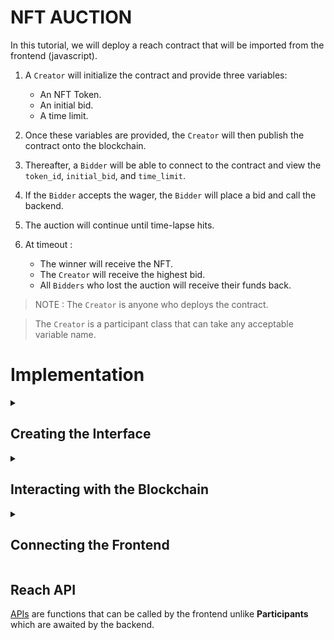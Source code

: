 # NFT AUCTION
In this tutorial, we will deploy a reach contract that will be imported from the frontend (javascript).

1. A `Creator` will initialize the contract and provide three variables:

    - An NFT Token.
    - An initial bid.
    - A time limit.

2. Once these variables are provided, the `Creator` will then publish the contract onto the blockchain.

3. Thereafter, a `Bidder` will be able to connect to the contract and view the `token_id`, `initial_bid`, and `time_limit`.

4. If the `Bidder` accepts the wager, the `Bidder` will place a bid and call the backend.

5. The auction will continue until time-lapse hits.

6. At timeout :
    - The winner will receive the NFT.
    - The `Creator` will receive the highest bid.
    - All `Bidders` who lost the auction will receive their funds back.

> NOTE :
> The `Creator` is anyone who deploys the contract.

> The `Creator` is a participant class that can take any acceptable variable name.

# Implementation

<details>
    <summary>
    <h2>Creating the Interface</h2>
    </summary>
    <p>

1. > ### Create an `index.rsh` and copy the following code.
    ___

    [___index.rsh___](p1/index.rsh)

    ```javascript
    'reach 0.1';

    export const main = Reach.App(() => {

        // Deployer of the contract.
        const Creator = Participant('Creator', {
            //Implement Creator interact interface here.
        });

        // Any subsequent bidder.
        const Bidder = API('Bidder', {
            //Implement bidder interact interface here.
        });
        init();
    });
    ```

    - ***Let's go through the code to see what is happening.***

        + `reach 0.1;` indicates that this is a Reach program. You'll always have this at the top of every program.

        + `export const main` defines the main export from the program. When you compile, this is what the compiler will look at.

        + `const Creator` specifies a `**Participant** class`  , `_Creator_`, who is the deployer of the contract.

        + `const Bidder` specifies an `**API**` class called `Bidder`. We are going to learn about API's later in the tutorial.

        +  `init()` marks the deployment of the Reach program, which allows the program to start doing things.

            > The `Creator` and `Bidder` constants above the `init()` function are what the backend expects the frontend to implement. 

    ___

3. > ### Adding the `Creator` Interfaces.

    ___

    In the next step, we'll add the creator interface that will interact with
    the frontend.

    - ***Creator***
        > Deployer and Creator are used interchangeably.

    - In order to implement the **Auction** the `Creator` will have to provide the following :

        > + An NFT token to be auctioned.
        > + A starting price for the auction.
        > + A duration for the auction.

    - Once the `Creator` provides this information, any `Bidder` can view the deployed contract on the blockchain.

    ***Let's add a function `getSale` in `index.rsh` that does just that.***

    1. The `Creator` will be responsible for providing NFT data from the frontend. So let's add this function to the Creators interface and call it `getSale()`.
        ```javascript
        //++ Add getSale function.
        getSale: Fun([], Object({
            nftId: Token,
            minBid: UInt,
            lenInBlocks: UInt,
        })),
        ```
        Let's decipher the `getSale()` function :
        > - `Fun([], UInt)` is a Reach function that takes no arguments and returns a UInt.

        > - `Object({nftId: Token,minBid: UInt,lenInBlocks: UInt,})` is a Reach object that has the following properties :
        
        > - `nftId` is `Type` token.
        > - `minBid` is `Type` UInt.
        > - `lenInBlocks` is `Type` UInt.

    - Therefore, the `getSale()` function will be called by the backend, and it will expect the frontend to return an `Object` with the following properties :
        - `nftId`.
        - `minBid`.
        - `lenInBlocks`.

    This is how the Creator will interact with the function in the javascript frontend.

    2. Once the contract has been published onto the blockchain, we will need to notify the `Creator`'s frontend that the auction is ready to be deployed.

        ```javascript
        //++ Add auctionReady function.
        auctionReady: Fun([], Null)
        ```
    3. We also need to allow the Creator to see each bid in the auction.

        - SeeBid sends a `Bidder` `Address` and the latest bid `UInt` to the frontend.

        ```javascript
        //++ Add seeBid function.
        seeBid: Fun([Address, UInt], Null),
        ```

    4. Finally, we will also allow the creator to see the outcome of the auction.

        ```javascript
            //++ Add showOutcome function.
            seeOutcome: Fun([], Object({
                winner: Address,
                bid: UInt,
            })),
        ```
        > `SeeOutcome` sends the winner `Address` and the bid `UInt` to the frontend.
    
    Let's add these function into the `index.rsh` file

    [___index.rsh___](p2/index.rsh)

    > Add this to index.rsh.

    ```javascript
    'reach 0.1';

    export const main = Reach.App(() => {
        
        // Deployer of the contract.
        const Creator = Participant('Creator', {
            //++ Add getSale function.
            getSale: Fun([], Object({
                nftId: Token,
                minBid: UInt,
                lenInBlocks: UInt,
            })),
            //++ Add auctionReady function.
            auctionReady: Fun([], Null),

            //++ Add seeBid function.
            seeBid: Fun([Address, UInt], Null),

            //++ Add showOutcome function.
            showOutcome: Fun([Address, UInt], Null),
        });

        // Any subsequent bidder.
        const Bidder = API('Bidder', {
            //Implement bidder interact interface here.
        });
        init();
    });
    ```
    ___

4. > ### Adding the `Bidder` Interfaces.

    ___

    The `Bidder` is an [API](https://docs.reach.sh/rsh/appinit/#rsh_API) that allows the frontend to interact with the backend.

    > This is how the function looks.

    ```javascript
    //++ Add this function to the Bidder interface.

    bid: Fun([UInt], Tuple(UInt,Address, UInt)),
    ```
    This is how it looks.

    [index.rsh](p3/index.rsh)

    ```javascript
    'reach 0.1';

    export const main = Reach.App(() => {
        
        // Deployer of the contract.
        const Creator = Participant('Creator', {
            //++ Add getSale function.
            getSale: Fun([], Object({
                nftId: Token,
                minBid: UInt,
                lenInBlocks: UInt,
            })),
            //++ Add auctionReady function.
            auctionReady: Fun([], Null),

            //++ Add seeBid function.
            seeBid: Fun([Address, UInt], Null),

            //++ Add showOutcome function.
            showOutcome: Fun([Address, UInt], Null),
        });

        // Any subsequent bidder.
        const Bidder = API('Bidder', {
            //++ Add this function to the Bidder interface.
            bid: Fun([UInt], Tuple(UInt,Address, UInt)),
        });
        
        init();
    });
    ```
    
    Let's break down the `bid()` function :
    - It takes in a `[UInt]` from the frontend, which is the bid amount.
    - It returns a `Tuple(UInt,Address, UInt)` from the backend, which we will implement later.

    </p>
</details>

<details>
    <summary>
        <h2>Interacting with the Blockchain</h2>
    </summary>
    <p>

> A [Reach Step](https://docs.reach.sh/rsh/step/) occurs after the `init()` function is called.

1. > ### Reach Steps

    ___

    - There are two kinds of steps :

    - > [Local Steps](https://docs.reach.sh/rsh/local/) 

        - Local steps are not processed by the blockchain. They are can only be accessed locally.

    - > [Consensus Step](https://docs.reach.sh/rsh/consensus/)

        - Consensus steps are processed by the blockchain. They are executed in the consensus network.

    ___

2. > ### Interacting with the `Creator`.

    ___

    We need to interact with the `Creator` to get the `tokenId`, `bid`, and `timeLapse`.
    We will need to use the `getSale` function to get this from the `Creator`.
    Since we want the `Creator` alone to access this function, we will use **Reach** [`only`](https://docs.reach.sh/rsh/step/) function.

    Here's how that will look.

    ```javascript
    Creator.only(() => {
        const {nftId, minBid, lenInBlocks} = declassify(interact.getSale());
    });
    ```
    Let's break it down:
    - `Creator.only(() => {...})` is a `Local Step` that only allows the `Creator` to access the `getSale()` function.

    - `{nftId, minBid, lenInBlocks}` is the declassified `Object` that is returned from the `getSale()` function.

    - The [declassify](https://docs.reach.sh/rsh/local/#declassify) function makes the return value known.

    - The [interact](https://docs.reach.sh/rsh/local/#interact) function notifies the frontend and awaits for a response.

    Now that we have the `nftId`, `minBid`, and `lenInBlocks`, we can publish  this information onto the contract.

    ```javascript
    Creator.publish(nftId, minBid, lenInBlocks);
    ```
    - `Creator`.[publish](https://docs.reach.sh/rsh/step/#publish---pay---when--and--timeout) is a consensus step which lets the `Creator` publish the `nftId`, `minBid`, and `lenInBlocks` onto the blockchain.

    Since we are deploying an NFT which should be unique, we will set the total amount to 1.
    Then we will send the nft onto the contract for holding.

    ```javascript
    const amt = 1;

    commit();

    Creator.pay([[amt, nftId]]);

    Creator.interact.auctionReady();
    ```

    Here's what's going on :
    - The `amt` represents the number of nft's we are sending to the contract.

    - The [`commit();`](https://docs.reach.sh/rsh/consensus/#rsh_commit) function is a ***step*** that ends the current ***consensus step*** and sets the current state of the contract into a ***local step***.

    - `Creator.pay([[amt, nftId]])` is a step which lets the `Creator` pay the `amt` of the `nftId` to the deployed contract.

    - `Creator.interact.auctionReady();` notifies the `Creator`'s frontend that the auction is ready.

    ___

3. > ### Adding it all into `index.rsh`

    ___

    This is how `index.rsh` looks.

    [index.rsh](p4/index.rsh)

    ```javascript
    'reach 0.1';

    export const main = Reach.App(() => {
        
        // Deployer of the contract.
        const Creator = Participant('Creator', {
            //++ Add getSale function.
            getSale: Fun([], Object({
                nftId: Token,
                minBid: UInt,
                lenInBlocks: UInt,
            })),
            //++ Add auctionReady function.
            auctionReady: Fun([], Null),

            //++ Add seeBid function.
            seeBid: Fun([Address, UInt], Null),

            //++ Add showOutcome function.
            showOutcome: Fun([Address, UInt], Null),
        });

        // Any subsequent bidder.
        const Bidder = API('Bidder', {
            //++ Add this function to the Bidder interface.
            bid: Fun([UInt], Tuple(UInt,Address, UInt)),
        });
        
        init();

    Creator.only(() => {
        const {nftId, minBid, lenInBlocks} = declassify(interact.getSale());
    });
    
    Creator.publish(nftId, minBid, lenInBlocks);

    const amt = 1;

    commit();

    Creator.pay([[amt, nftId]]);

    Creator.interact.auctionReady();

    });

    ```
    </p>
</details>

<details>
    <summary>
        <h2>
            Connecting the Frontend
        </h2>
    </summary>

> Let's see how the frontend will connect with the backend. We are going to use Javascript to create a user interface that will interact with the `Creator` and the `Bidder`.

1. > ### Importing dependencies.

    ___

    1. We need to import the [Reach Standard Library](https://docs.reach.sh/frontend/#js_stdlib.withDisconnect) module for Javascript.

        ```javascript
        import { loadStdlib } from '@reach-sh/stdlib';
        ```
        > `loadStdlib` is a function that will load the standard library dynamically based on the [`REACH_CONNECTOR_MODE`](https://docs.reach.sh/tool/#cmd_REACH_CONNECTOR_MODE) environment variable.

        > You can also pass in a `REACH_CONNECTOR_MODE` variable directly to `loadStdlib` if you want to override the default.

        ```javascript
        // connector can be 'ETH', 'ALGO', or 'CFX'
        const stdlib = await loadStdlib("ALGO");
        ```
    2. We also need to import the backend.

        - Once we run :
        ```shell
        ./reach compile
        ```
        Reach will transpile the `index.rsh` file to `index.main.mjs` and output it to `build/index.main.mjs`. The `index.main.mjs` file will contain all the code we need to interact with our backend contract. We can now import `index.main.mjs` into our application

        ```javascript
        import * as backend from './build/index.main.mjs';
        ```
    ___

2. > ### Adding a test account.
    ___

    We will use the stdlib to create a test account with a starting balance of 100 network tokens.

    ```javascript
    // generate starting balance
    const startingBalance = stdlib.parseCurrency(100);
    // create test account
    const accCreator = await stdlib.newTestAccount(startingBalance);
    ```
    ___

3. > ### Creating an NFT.
    ___
    
    If we take a look at `index.rsh` we see that the `Creator`.`getSale` function expects an `nftId`, a `minBid` and `lenInBlocks` as parameters.

    > Reach Standard Library provides a [`launchToken`](https://docs.reach.sh/frontend/#js_launchToken) function that can handle creating a network token.

    ```javascript
    const theNFT = await stdlib.launchToken(accCreator, "bumple", "NFT", { supply: 1 });
    ```
    Let's decipher the parameters :
    - `Account` = `launchToken` expects the account of the creator of the token. In our instance, `accCreator` is the creator of the token.
    - `name` = `launchToken` expects the name of the token. In our instance, `bumple` is the name of the token.
    - `sym` = `launchToken` expects the symbol of the token. In our instance, `NFT` is the symbol of the token.
    - `opts` = `launchToken` expects an object of options if any. In our instance, `{ supply: 1 }` is the option since we only require unique instance of the NFT.
    ___

4. > ### Connecting the Test Account to the Backend
    ___

    1. Now we will connect the test account to the backend.

        ```javascript
        const ctcCreator = accCreator.contract(backend);
        ```
        > `accCreator.contract(backend);` returns a ***Reach Contract*** that contains the contract address.
    
    2. We can now connect to the backend `Creator` interface with : 

        ```javascript
        await ctcCreator.participants.Creator({
            // Specify Creator interact interface here
        })
        ```
        > `await ctcCreator.participants.Creator` will connect the backend `Creator` interface with the `accCreator`.

        > Before we do that, we need to implement the `Creator` interface that we defined in [`index.rsh`](p4/index.rsh).

    3. Implementing the `getSale` function.

        - `getSale` function requires three parameters : `nftId`, `minBid` and `lenInBlocks`.

        ```javascript
        const nftId = theNFT.id
        const minBid = stdlib.parseCurrency(2);
        lenInBlocks = 10;
        ```
        - We are getting the `nftId` from the NFT we created earlier.
        - The minimum bid is 2 network tokens.
        - The number of blocks before the auction ends is 10.

        ```javascript
        const params = { 
        nftId:nftId,
        minBid:minBid,
        lenInBlocks:lenInBlocks,
        };
        ```
        - Since the `getSale` function expects an object, we need to create an object with the parameters.

    4. Adding `getSale` to the interface.

        ```javascript
        await ctcCreator.participants.Creator({
            // ++ Add get sale function.
            getSale: () => {
                return params;
            },
        })
        ```
    5. Adding `seeBid` function to the frontend.

        Ass you recall, the `seeBid` function from the [`backend`](p4/index.rsh) sends an `Address` and a `UInt` to the frontend.

        ```javascript
        await ctcCreator.participants.Creator({
            // ++ Add get sale function.
            getSale: () => {
                return params;
            },
            // ++ Add seeBid function.
            seeBid: (who, amt) => {
                let newBidder = stdlib.formatAddress(who)
                let newBid = stdlib.formatCurrency(amt)
                console.log(`Creator saw that ${newBidder} bid ${newBid}.`);
            },
        })
        ```

    6. The `showOutcome` function will notify the frontend, when the contract is ready to begin the auction.

        ```javascript
        await ctcCreator.participants.Creator({
            // ++ Add get sale function.
            getSale: () => {
                return params;
            },
            // ++ Add seeBid function.
            seeBid: (who, amt) => {
                let newBidder = stdlib.formatAddress(who)
                let newBid = stdlib.formatCurrency(amt)
                console.log(`Creator saw that ${newBidder} bid ${newBid}.`);
            },
            // ++ Add showOutcome function.
            showOutcome: (winner, amt) => {
                let newWinner = stdlib.formatAddress(winner)
                let newAmt = stdlib.formatCurrency(amt)
                console.log(`Creator saw that ${newWinner} won with ${newAmt}`)
            }
        })

        ```
    7. Adding it all up, this is how the [`index.mjs`](p4/index.mjs) interface looks.

        ```javascript
        import { loadStdlib } from '@reach-sh/stdlib';
        import * as backend from './build/index.main.mjs';

        // connector can be 'ETH', 'ALGO', or 'CFX'
        const stdlib = loadStdlib();


        // generate starting balance
        const startingBalance = stdlib.parseCurrency(100);
        // create test account
        const accCreator = await stdlib.newTestAccount(startingBalance);

        const theNFT = await stdlib.launchToken(accCreator, "bumple", "NFT", { supply: 1 });

        const ctcCreator = accCreator.contract(backend);

        await ctcCreator.participants.Creator({
            // ++ Add get sale function.
            getSale: () => {
                return params;
            },
            // ++ Add seeBid function.
            seeBid: (who, amt) => {
                let newBidder = stdlib.formatAddress(who)
                let newBid = stdlib.formatCurrency(amt)
                console.log(`Creator saw that ${newBidder} bid ${newBid}.`);
            },
            // ++ Add showOutcome function.
            showOutcome: (winner, amt) => {
                let newWinner = stdlib.formatAddress(winner)
                let newAmt = stdlib.formatCurrency(amt)
                console.log(`Creator saw that ${newWinner} won with ${newAmt}`)
            }
        })
        ```
    This is now enough for Reach to compile and run our program. Let's try by running

    ```cmd
    $ ./reach run
    ```

    Reach should now build and launch a Docker container for this application. Since the application doesn't do anything, you'll just see a lot of diagnostic messages though, so that's not very exciting.


    > The entire process that we just went through can be automated by running 
    > ```cmd
    > $ ./reach init
    >```
    >You can try this when you start your next project!

    ___
</details>

    

## Reach API

[APIs](https://docs.reach.sh/rsh/appinit/#rsh_API) are functions that can be called by the frontend
unlike **Participants** which are awaited by the backend.

